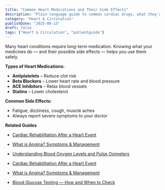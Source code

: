 ```yaml
---
title: "Common Heart Medications and Their Side Effects"
description: "Plain‑language guide to common cardiac drugs, what they do, and side effects to watch."
category: "Heart & Circulation"
publishDate: "2025-08-15"
draft: false
tags: ["Heart & Circulation", "patientguide"]
---
```


Many heart conditions require long-term medication. Knowing what your medicines do — and their possible side effects — helps you use them safely.

**Types of Heart Medications:**
- **Antiplatelets** – Reduce clot risk
- **Beta Blockers** – Lower heart rate and blood pressure
- **ACE Inhibitors** – Relax blood vessels
- **Statins** – Lower cholesterol

**Common Side Effects:**
- Fatigue, dizziness, cough, muscle aches
- Always report severe symptoms to your doctor

**Related Guides**
- [Cardiac Rehabilitation After a Heart Event](/guides/cardiac-rehabilitation/)
- [What is Angina? Symptoms & Management](/guides/angina-symptoms-management/)
- [Understanding Blood Oxygen Levels and Pulse Oximeters](/guides/understanding-blood-oxygen-levels-and-pulse-oximeters/)

- [Cardiac Rehabilitation After a Heart Event](#)
- [What is Angina? Symptoms & Management](#)
- [Blood Glucose Testing — How and When to Check](#)
